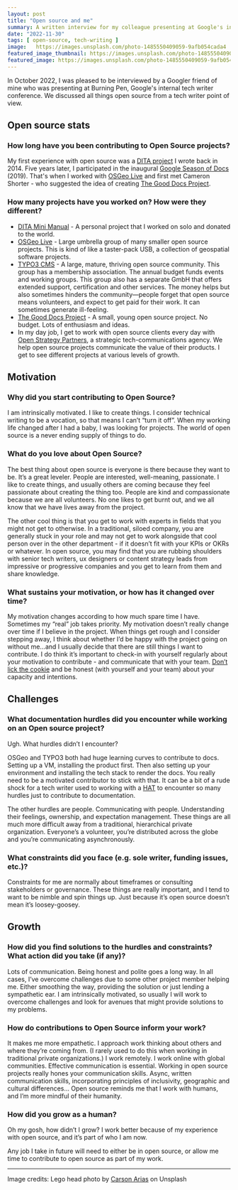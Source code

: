 ```yaml
---
layout: post
title: "Open source and me"
summary: A written interview for my colleague presenting at Google's internal tech writer conference, Burning Pen 2022.
date: "2022-11-30"
tags: [ open-source, tech-writing ]
image:   https://images.unsplash.com/photo-1485550409059-9afb054cada4
featured_image_thumbnail: https://images.unsplash.com/photo-1485550409059-9afb054cada4
featured_image: https://images.unsplash.com/photo-1485550409059-9afb054cada4
---
```


In October 2022, I was pleased to be interviewed by a Googler friend of mine who was presenting at Burning Pen, Google's internal tech writer conference. We discussed all things open source from a tech writer point of view.


## Open source stats


### How long have you been contributing to Open Source projects?

My first experience with open source was a [DITA project](https://github.com/flicstar/DITA-Mini-Manual) I wrote back in 2014. Five years later, I participated in the inaugural [Google Season of Docs](https://flicstar.com/season-of-docs-retro) (2019). That's when I worked with [OSGeo Live](https://www.osgeo.org/projects/osgeolive/) and first met Cameron Shorter - who suggested the idea of creating [The Good Docs Project](https://thegooddocsproject.dev/). 

### How many projects have you worked on? How were they different?

* [DITA Mini Manual](https://github.com/flicstar/DITA-Mini-Manual) - A personal project that I worked on solo and donated to the world. 
* [OSGeo Live](https://www.osgeo.org/projects/osgeolive/) - Large umbrella group of many smaller open source projects. This is kind of like a taster-pack USB, a collection of geospatial software projects.  
* [TYPO3 CMS](https://typo3.org/) - A large, mature, thriving open source community. This group has a membership association. The annual budget funds events and working groups. This group also has a separate GmbH that offers extended support, certification and other services. The money helps but also sometimes hinders the community—people forget that open source means volunteers, and expect to get paid for their work. It can sometimes generate ill-feeling.
* [The Good Docs Project](https://thegooddocsproject.dev/) - A small, young open source project. No budget. Lots of enthusiasm and ideas. 
* In my day job, I get to work with open source clients every day with [Open Strategy Partners](https://openstrategypartners.com/), a strategic tech-communications agency. We help open source projects communicate the value of their products. I get to see different projects at various levels of growth. 

## Motivation

### Why did you start contributing to Open Source?

I am intrinsically motivated. I like to create things. I consider technical writing to be a vocation, so that means I can’t “turn it off”. When my working life changed after I had a baby, I was looking for projects. The world of open source is a never ending supply of things to do.


### What do you love about Open Source?

The best thing about open source is everyone is there because they want to be. It’s a great leveler. People are interested, well-meaning, passionate. I like to create things, and usually others are coming because they feel passionate about creating the thing too. People are kind and compassionate because we are all volunteers. No one likes to get burnt out, and we all know that we have lives away from the project. 

The other cool thing is that you get to work with experts in fields that you might not get to otherwise. In a traditional, siloed company, you are generally stuck in your role and may not get to work alongside that cool person over in the other department - if it doesn’t fit with your KPIs or OKRs or whatever. In open source, you may find that you are rubbing shoulders with senior tech writers, ux designers or content strategy leads from impressive or progressive companies and you get to learn from them and share knowledge. 


### What sustains your motivation, or how has it changed over time?

My motivation changes according to how much spare time I have. Sometimes my “real” job takes priority. My motivation doesn’t really change over time if I believe in the project. When things get rough and I consider stepping away, I think about whether I’d be happy with the project going on without me…and I usually decide that there are still things I want to contribute. I do think it’s important to check-in with yourself regularly about your motivation to contribute - and communicate that with your team. [Don’t lick the cookie](https://www.redhat.com/en/blog/dont-lick-cookie) and be honest (with yourself and your team) about your capacity and intentions.


## Challenges


### What documentation hurdles did you encounter while working on an Open source project?

Ugh. What hurdles didn’t I encounter? 

OSGeo and TYPO3 both had huge learning curves to contribute to docs. Setting up a VM, installing the product first. Then also setting up your environment and installing the tech stack to render the docs. You really need to be a motivated contributor to stick with that. It can be a bit of a rude shock for a tech writer used to working with a [HAT](https://en.wikipedia.org/wiki/Help_authoring_tool) to encounter so many hurdles just to contribute to documentation.

The other hurdles are people. Communicating with people. Understanding their feelings, ownership, and expectation management. These things are all much more difficult away from a traditional, hierarchical private organization. Everyone’s a volunteer, you’re distributed across the globe and you’re communicating asynchronously. 


### What constraints did you face (e.g. sole writer, funding issues, etc.)?

Constraints for me are normally about timeframes or consulting stakeholders or governance. These things are really important, and I tend to want to be nimble and spin things up. Just because it’s open source doesn’t mean it’s loosey-goosey.


## Growth


### How did you find solutions to the hurdles and constraints? What action did you take (if any)?

Lots of communication. Being honest and polite goes a long way. In all cases, I’ve overcome challenges due to some other project member helping me. Either smoothing the way, providing the solution or just lending a sympathetic ear. I am intrinsically motivated, so usually I will work to overcome challenges and look for avenues that might provide solutions to my problems. 


### How do contributions to Open Source inform your work?

It makes me more empathetic. I approach work thinking about others and where they’re coming from. (I rarely used to do this when working in traditional private organizations.) I work remotely. I work online with global communities. Effective communication is essential. Working in open source projects really hones your communication skills. Async, written communication skills, incorporating principles of inclusivity, geographic and cultural differences… Open source reminds me that I work with humans, and I’m more mindful of their humanity. 


### How did you grow as a human?

Oh my gosh, how didn’t I grow? I work better because of my experience with open source, and it’s part of who I am now. 

Any job I take in future will need to either be in open source, or allow me time to contribute to open source as part of my work.


---

Image credits: Lego head photo by [Carson Arias](https://unsplash.com/photos/7Z03R1wOdmI) on Unsplash
